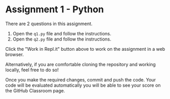 # Assignment 1 - Python

There are 2 questions in this assignment.

1. Open the `q1.py` file and follow the instructions.
2. Open the `q2.py` file and follow the instructions.

Click the "Work in Repl.it" button above to work on the assignment in a web browser.

Alternatively, if you are comfortable cloning the repository and working locally, feel free to do so!

Once you make the required changes, commit and push the code. Your code will be evaluated automatically you will be able to see your score on the GitHub Classroom page.
